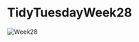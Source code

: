 # TidyTuesdayWeek28
![Week28](https://github.com/nvietto/TidyTuesday/assets/74371363/527e3aab-ca0b-4e34-830f-b80b8ab3ed1e)
